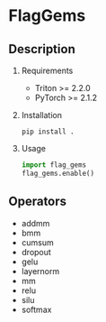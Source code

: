 # FlagGems

## Description

1. Requirements  
    - Triton >= 2.2.0  
    - PyTorch >= 2.1.2  

2. Installation  
    ```shell
    pip install .
    ```

3. Usage  
    ```python
    import flag_gems
    flag_gems.enable()
    ```

## Operators

- addmm
- bmm
- cumsum
- dropout
- gelu
- layernorm
- mm
- relu
- silu
- softmax